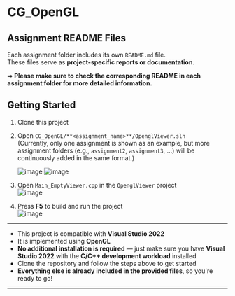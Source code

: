 # CG_OpenGL

##  Assignment README Files

Each assignment folder includes its own `README.md` file.  
These files serve as **project-specific reports or documentation**.

➡ **Please make sure to check the corresponding README in each assignment folder for more detailed information.**

## Getting Started

1) Clone this project  
2) Open `CG_OpenGL/**<assignment_name>**/OpenglViewer.sln`<br>
   (Currently, only one assignment is shown as an example, but more assignment folders (e.g., `assignment2`, `assignment3`, ...) will be continuously added in the same format.)
   
   ![image](https://github.com/user-attachments/assets/32847b4f-a6b9-4e6f-a86a-40d5942e5bcd)
   ![image](https://github.com/user-attachments/assets/d4b1ff80-2d38-4148-8325-c9a1256603ff)

5) Open `Main_EmptyViewer.cpp` in the `OpenglViewer` project  
   ![image](https://github.com/user-attachments/assets/a789387d-2104-4a08-b97a-ba7913a0795f)

6) Press **F5** to build and run the project  
   ![image](https://github.com/user-attachments/assets/792c9ef2-2202-4990-bdd3-653959f08502)

---

- This project is compatible with **Visual Studio 2022**  
- It is implemented using **OpenGL**  
- **No additional installation is required** — just make sure you have **Visual Studio 2022** with the **C/C++ development workload** installed  
- Clone the repository and follow the steps above to get started  
- **Everything else is already included in the provided files**, so you're ready to go!

---
